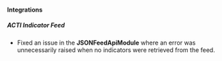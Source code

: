 
#### Integrations

##### ACTI Indicator Feed

- Fixed an issue in the **JSONFeedApiModule** where an error was unnecessarily raised when no indicators were retrieved from the feed.
